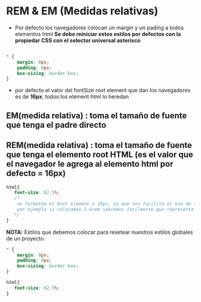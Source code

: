# REM & EM (Medidas relativas)


* Por defecto los navegadores colocan un margin y un pading a todos elementos html **Se debe reiniciar estos estilos por defectos con la propiedar CSS con el selector universal asterisco**

```css

* {
    margin: 0px;
    padding: 0px;
    box-sizing: border-box;
}

```

* por defecto el valor del fontSize root element que dan los navegadores es de **16px**, todos los element html lo heredan


## EM(medida relativa) : toma el tamaño de fuente que tenga el padre directo

## REM(medida relativa) : toma el tamaño de fuente que tenga el elemento root HTML (es el valor que el navegador le agrega al elemento html por defecto = 16px)

```css
html{
   font-size: 62.5%; 
   /* 
    se formatea el Root element a 10px, ya que nos facilita el uso de la medida relativa REM,
    por ejemplo si colocamos 1.6rem sabremos facilmente que representa a 16px
   */ 
}
```

**NOTA:**
Estilos que debemos colocar para resetear nuestros estilos globales de un proyecto:

```css
* {
    margin: 0px;
    padding: 0px;
    box-sizing: border-box;
}

html{
   font-size: 62.5%; 
}
```


